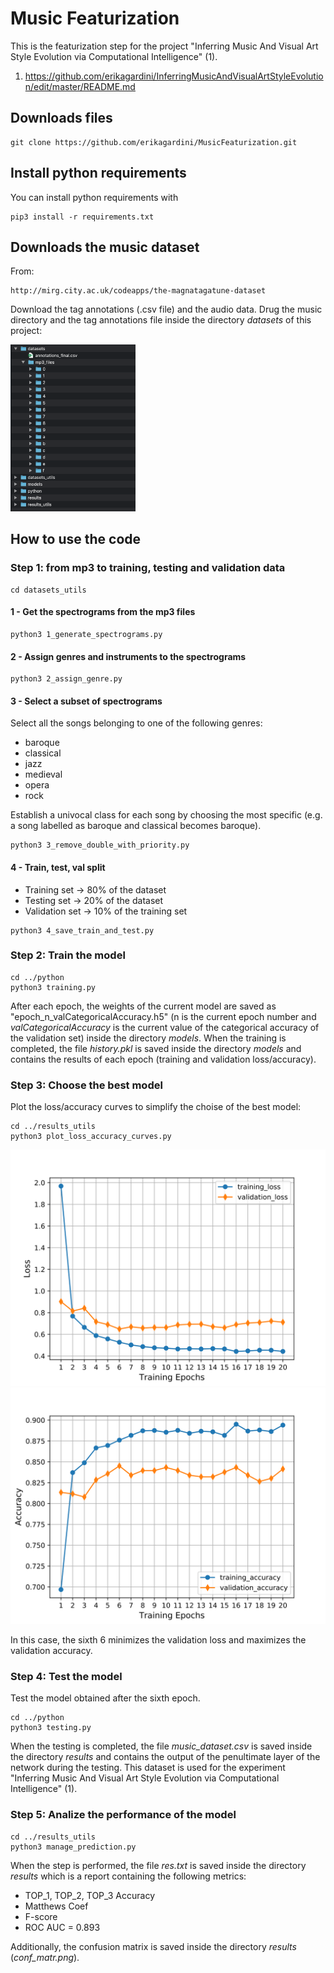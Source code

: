 # Music Featurization

This is the featurization step for the project "Inferring Music And Visual Art Style Evolution via Computational Intelligence" (1).

1. https://github.com/erikagardini/InferringMusicAndVisualArtStyleEvolution/edit/master/README.md

## Downloads files

```
git clone https://github.com/erikagardini/MusicFeaturization.git
```

## Install python requirements

You can install python requirements with

```
pip3 install -r requirements.txt
```

## Downloads the music dataset

From:

```
http://mirg.city.ac.uk/codeapps/the-magnatagatune-dataset
```

Download the tag annotations (.csv file) and the audio data.
Drug the music directory and the tag annotations file inside the directory _datasets_ of this project:

<img src="https://github.com/erikagardini/MusicFeaturization/blob/master/extras/dir_example.png" width="200" />

## How to use the code

### Step 1: from mp3 to training, testing and validation data

```
cd datasets_utils
```

#### 1 - Get the spectrograms from the mp3 files

```
python3 1_generate_spectrograms.py
```

#### 2 - Assign genres and instruments to the spectrograms

```
python3 2_assign_genre.py
```

#### 3 - Select a subset of spectrograms

Select all the songs belonging to one of the following genres: 
- baroque 
- classical
- jazz
- medieval
- opera
- rock 

Establish a univocal class for each song by choosing the most specific (e.g. a song labelled as baroque and classical becomes baroque).

```
python3 3_remove_double_with_priority.py
```

#### 4 - Train, test, val split

- Training set -> 80% of the dataset
- Testing set -> 20% of the dataset
- Validation set -> 10% of the training set

```
python3 4_save_train_and_test.py
```

### Step 2: Train the model

```
cd ../python
python3 training.py
```

After each epoch, the weights of the current model are saved as "epoch_n_valCategoricalAccuracy.h5" (n is the current epoch number and _valCategoricalAccuracy_ is the current value of the categorical accuracy of the validation set) inside the directory _models_. 
When the training is completed, the file _history.pkl_ is saved inside the directory _models_ and contains the results of each epoch (training and validation loss/accuracy).

### Step 3: Choose the best model

Plot the loss/accuracy curves to simplify the choise of the best model:

```
cd ../results_utils
python3 plot_loss_accuracy_curves.py
```

![](https://github.com/erikagardini/MusicFeaturization/blob/master/results/loss.svg)
![](https://github.com/erikagardini/MusicFeaturization/blob/master/results/accuracy.svg)

In this case, the sixth 6 minimizes the validation loss and maximizes the validation accuracy.

### Step 4: Test the model

Test the model obtained after the sixth epoch.

```
cd ../python
python3 testing.py
```

When the testing is completed, the file _music_dataset.csv_ is saved inside the directory _results_ and contains the output of the penultimate layer of the network during the testing. This dataset is used for the experiment "Inferring Music And Visual Art Style Evolution via Computational Intelligence" (1).

### Step 5: Analize the performance of the model

```
cd ../results_utils
python3 manage_prediction.py
```

When the step is performed, the file _res.txt_ is saved inside the directory _results_ which is a report containing the following metrics:

- TOP_1, TOP_2, TOP_3 Accuracy
- Matthews Coef
- F-score
- ROC AUC = 0.893

Additionally, the confusion matrix is saved inside the directory _results_ (_conf_matr.png_).
